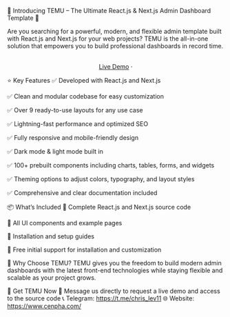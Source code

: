 🚀 Introducing TEMU – The Ultimate React.js & Next.js Admin Dashboard Template 🚀

Are you searching for a powerful, modern, and flexible admin template built with React.js and Next.js for your web projects?
TEMU is the all-in-one solution that empowers you to build professional dashboards in record time. 

<br />
<div align="center">
<a href="https://temu-demo1.cenpha.com/en/dashboards/crm">Live Demo</a>
<span> · </span>
<span>
</div>

⭐ Key Features
✅ Developed with React.js and Next.js

✅ Clean and modular codebase for easy customization

✅ Over 9 ready-to-use layouts for any use case

✅ Lightning-fast performance and optimized SEO

✅ Fully responsive and mobile-friendly design

✅ Dark mode & light mode built in

✅ 100+ prebuilt components including charts, tables, forms, and widgets

✅ Theming options to adjust colors, typography, and layout styles

✅ Comprehensive and clear documentation included

📦 What’s Included
🔹 Complete React.js and Next.js source code

🔹 All UI components and example pages

🔹 Installation and setup guides

🔹 Free initial support for installation and customization

🌟 Why Choose TEMU?
TEMU gives you the freedom to build modern admin dashboards with the latest front-end technologies while staying flexible and scalable as your project grows. 

🚀 Get TEMU Now
📩 Message us directly to request a live demo and access to the source code
📞 Telegram: https://t.me/chris_lev11
🌐 Website: https://www.cenpha.com/
